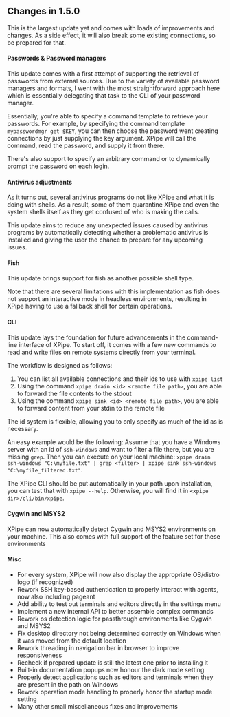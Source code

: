 ## Changes in 1.5.0

This is the largest update yet and comes with loads of improvements and changes.
As a side effect, it will also break some existing connections, so be prepared for that.

#### Passwords & Password managers

This update comes with a first attempt of supporting the retrieval of passwords from external sources.
Due to the variety of available password managers and formats, I went with the most straightforward approach here which is essentially delegating that task to the CLI of your password manager.

Essentially, you're able to specify a command template to retrieve your passwords.
For example, by specifying the command template `mypasswordmgr get $KEY`, you can then choose the password went creating connections by just supplying the key argument.
XPipe will call the command, read the password, and supply it from there.

There's also support to specify an arbitrary command or to dynamically prompt the password on each login.

#### Antivirus adjustments

As it turns out, several antivirus programs do not like XPipe and what it is doing with shells.
As a result, some of them quarantine XPipe and even the system shells itself as they get confused of who is making the calls.

This update aims to reduce any unexpected issues caused by antivirus programs by automatically detecting whether a problematic antivirus is installed and giving the user the chance to prepare for any upcoming issues.

#### Fish

This update brings support for fish as another possible shell type.

Note that there are several limitations with this implementation as fish does
not support an interactive mode in headless environments,
resulting in XPipe having to use a fallback shell for certain operations.

#### CLI

This update lays the foundation for future advancements in the command-line interface of XPipe.
To start off, it comes with a few new commands to read and write files on remote systems directly from your terminal.

The workflow is designed as follows:

1. You can list all available connections and their ids to use with `xpipe list`
2. Using the command `xpipe drain <id> <remote file path>`, you are able to forward the file contents to the stdout
3. Using the command `xpipe sink <id> <remote file path>`, you are able to forward content from your stdin to the remote file

The id system is flexible, allowing you to only specify as much of the id as is necessary.

An easy example would be the following: Assume that you have a Windows server with an id of `ssh-windows` and want to filter a file there, but you are missing `grep`.
Then you can execute on your local machine: `xpipe drain ssh-windows "C:\myfile.txt" | grep <filter> | xpipe sink ssh-windows "C:\myfile_filtered.txt"`.

The XPipe CLI should be put automatically in your path upon installation, you can test that with `xpipe --help`.
Otherwise, you will find it in `<xpipe dir>/cli/bin/xpipe`.

#### Cygwin and MSYS2

XPipe can now automatically detect Cygwin and MSYS2 environments on your machine.
This also comes with full support of the feature set for these environments

#### Misc

- For every system, XPipe will now also display the appropriate OS/distro logo (if recognized)
- Rework SSH key-based authentication to properly interact with agents, now also including pageant
- Add ability to test out terminals and editors directly in the settings menu
- Implement a new internal API to better assemble complex commands
- Rework os detection logic for passthrough environments like Cygwin and MSYS2
- Fix desktop directory not being determined correctly on Windows when it was moved from the default location
- Rework threading in navigation bar in browser to improve responsiveness
- Recheck if prepared update is still the latest one prior to installing it
- Built-in documentation popups now honour the dark mode setting
- Properly detect applications such as editors and terminals when they are present in the path on Windows
- Rework operation mode handling to properly honor the startup mode setting
- Many other small miscellaneous fixes and improvements
